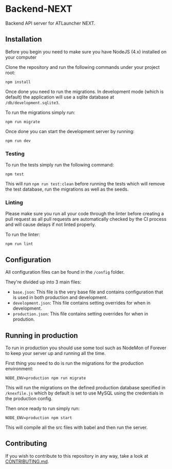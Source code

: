 # Backend-NEXT
Backend API server for ATLauncher NEXT.

## Installation
Before you begin you need to make sure you have NodeJS (4.x) installed on your computer
 
Clone the repository and run the following commands under your project root:

```shell
npm install
```

Once done you need to run the migrations. In development mode (which is default) the application will use a sqlite database at `/db/development.sqlite3`.

To run the migrations simply run:

```shell
npm run migrate
```

Once done you can start the development server by running:

```shell
npm run dev
```

### Testing
To run the tests simply run the following command:

```shell
npm test
```

This will run `npm run test:clean` before running the tests which will remove the test database, run the migrations as well as the seeds.

### Linting
Please make sure you run all your code through the linter before creating a pull request as all pull requests are automatically checked by the CI process and will cause delays if not linted properly.

To run the linter:

```shell
npm run lint
```

## Configuration
All configuration files can be found in the `/config` folder.

They're divided up into 3 main files:

 - `base.json`: This file is the very base file and contains configuration that is used in both production and development.
 - `development.json`: This file contains setting overrides for when in development.
 - `production.json`: This file contains setting overrides for when in prodution.

## Running in production
To run in production you should use some tool such as NodeMon of Forever to keep your server up and running all the time.

First thing you need to do is run the migrations for the production environment:

```shell
NODE_ENV=production npm run migrate
```

This will run the migrations on the defined production database specified in `/knexfile.js` which by default is set to use MySQL using the credentials in the production config.

Then once ready to run simply run:

```shell
NODE_ENV=production npm start
```

This will compile all the src files with babel and then run the server.

## Contributing
If you wish to contribute to this repository in any way, take a look at [CONTRIBUTING.md](CONTRIBUTING.md).
